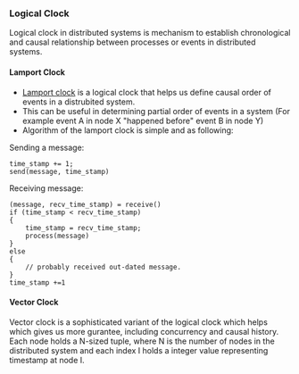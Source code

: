 ### Logical Clock
Logical clock in distributed systems is mechanism to establish chronological and causal relationship between processes or events in distributed systems.

#### Lamport Clock
- [Lamport clock](https://lamport.azurewebsites.net/pubs/time-clocks.pdf) is a logical clock that helps us define causal order of events in a distrubited system. 
- This can be useful in determining partial order of events in a system (For example event A in node X "happened before" event B in node Y) 
- Algorithm of the lamport clock is simple and as following:

Sending a message:
```
time_stamp += 1;
send(message, time_stamp)
```

Receiving message:
```
(message, recv_time_stamp) = receive()
if (time_stamp < recv_time_stamp)
{
    time_stamp = recv_time_stamp;
    process(message)
}
else
{
    // probably received out-dated message.
}
time_stamp +=1
```
#### Vector Clock
Vector clock is a sophisticated variant of the logical clock which helps which gives us more gurantee, including concurrency and causal history. Each node holds a N-sized tuple, where N is the number of nodes in the distributed system and each index I holds a integer value representing timestamp at node I.
 